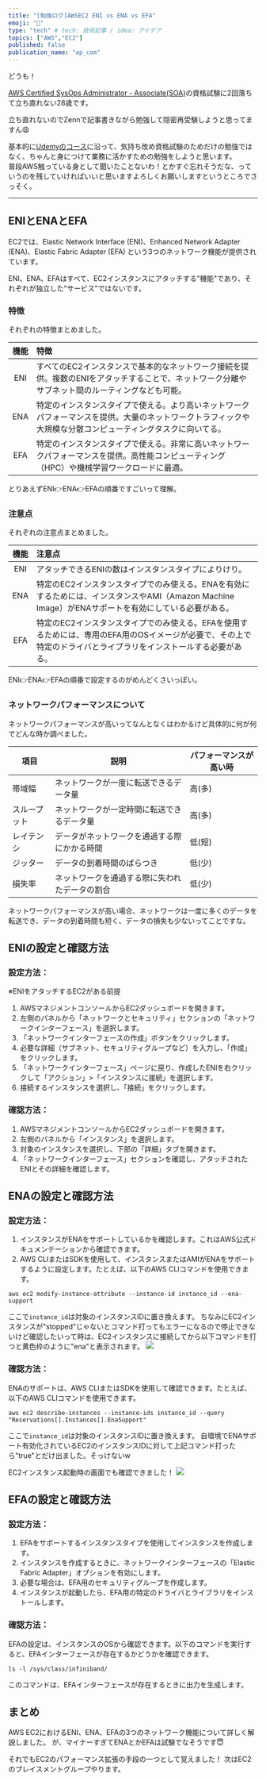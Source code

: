 ```yaml
---
title: "[勉強ログ]AWSEC2 ENI vs ENA vs EFA"
emoji: "👊"
type: "tech" # tech: 技術記事 / idea: アイデア
topics: ["AWS","EC2"]
published: false
publication_name: "ap_com"
---
```


どうも！

[AWS Certified SysOps Administrator - Associate(SOA)](https://aws.amazon.com/jp/certification/certified-sysops-admin-associate/)の資格試験に2回落ちて立ち直れない28歳です。

立ち直れないのでZennで記事書きながら勉強して隠密再受験しようと思ってますん😩

基本的に[Udemyのコース](https://www.udemy.com/share/101XFw3@JbpJaY5drC3-tkjgXdXy9Vx3uxfxvdYIhs_3D_ESMpSyG3MknOEjPlp6qc2nTCtD/)に沿って、気持ち改め資格試験のためだけの勉強ではなく、ちゃんと身につけて業務に活かすための勉強をしようと思います。  
普段AWS触っている身として聞いたことないわ！とかすぐ忘れそうだな、っていうのを残していければいいと思いますよろしくお願いしますというところでさっそく。

---

## ENIとENAとEFA
EC2では、Elastic Network Interface (ENI)、Enhanced Network Adapter (ENA)、Elastic Fabric Adapter (EFA) という3つのネットワーク機能が提供されています。

ENI、ENA、EFAはすべて、EC2インスタンスにアタッチする"機能"であり、それぞれが独立した"サービス"ではないです。

### 特徴
それぞれの特徴まとめました。

|  機能 | 特徴 |
|:----------------:|:------------|
| ENI | すべてのEC2インスタンスで基本的なネットワーク接続を提供。複数のENIをアタッチすることで、ネットワーク分離やサブネット間のルーティングなども可能。 |
| ENA | 特定のインスタンスタイプで使える。より高いネットワークパフォーマンスを提供。大量のネットワークトラフィックや大規模な分散コンピューティングタスクに向いてる。 |
| EFA | 特定のインスタンスタイプで使える。非常に高いネットワークパフォーマンスを提供。高性能コンピューティング（HPC）や機械学習ワークロードに最適。 |

とりあえずENI👉ENA👉EFAの順番ですごいって理解。


### 注意点
それぞれの注意点まとめました。

|  機能 | 注意点 |
|:----------------:|:------------|
| ENI | アタッチできるENIの数はインスタンスタイプによりけり。|
| ENA | 特定のEC2インスタンスタイプでのみ使える。ENAを有効にするためには、インスタンスやAMI（Amazon Machine Image）がENAサポートを有効にしている必要がある。|
| EFA | 特定のEC2インスタンスタイプでのみ使える。EFAを使用するためには、専用のEFA用のOSイメージが必要で、その上で特定のドライバとライブラリをインストールする必要がある。|

ENI👉ENA👉EFAの順番で設定するのがめんどくさいっぽい。

### ネットワークパフォーマンスについて
ネットワークパフォーマンスが高いってなんとなくはわかるけど具体的に何が何でどんな時か調べました。

| 項目 | 説明 | パフォーマンスが高い時 |
|---|---|---|
| 帯域幅 | ネットワークが一度に転送できるデータ量 | 高(多) |
| スループット | ネットワークが一定時間に転送できるデータ量 | 高(多) |
| レイテンシ | データがネットワークを通過する際にかかる時間 | 低(短) |
| ジッター | データの到着時間のばらつき | 低(少) |
| 損失率 | ネットワークを通過する際に失われたデータの割合 | 低(少) |

ネットワークパフォーマンスが高い場合、ネットワークは一度に多くのデータを転送でき、データの到着時間も短く、データの損失も少ないってことですな。

## ENIの設定と確認方法

### 設定方法：
※ENIをアタッチするEC2がある前提
1. AWSマネジメントコンソールからEC2ダッシュボードを開きます。
2. 左側のパネルから「ネットワークとセキュリティ」セクションの「ネットワークインターフェース」を選択します。
3. 「ネットワークインターフェースの作成」ボタンをクリックします。
4. 必要な詳細（サブネット、セキュリティグループなど）を入力し、「作成」をクリックします。
5. 「ネットワークインターフェース」ページに戻り、作成したENIを右クリックして「アクション」>「インスタンスに接続」を選択します。
6. 接続するインスタンスを選択し、「接続」をクリックします。

### 確認方法：

1. AWSマネジメントコンソールからEC2ダッシュボードを開きます。
2. 左側のパネルから「インスタンス」を選択します。
3. 対象のインスタンスを選択し、下部の「詳細」タブを開きます。
4. 「ネットワークインターフェース」セクションを確認し、アタッチされたENIとその詳細を確認します。

## ENAの設定と確認方法

### 設定方法：

1. インスタンスがENAをサポートしているかを確認します。これはAWS公式ドキュメンテーションから確認できます。
2. AWS CLIまたはSDKを使用して、インスタンスまたはAMIがENAをサポートするように設定します。たとえば、以下のAWS CLIコマンドを使用できます。
```
aws ec2 modify-instance-attribute --instance-id instance_id --ena-support
```
ここで`instance_id`は対象のインスタンスIDに置き換えます。
ちなみにEC2インスタンスが"stopped"じゃないとコマンド打ってもエラーになるので停止できないけど確認したいって時は、EC2インスタンスに接続してから以下コマンドを打つと黄色枠のように"ena"と表示されます。
![](/images/aws-ec2-eni-vs-ena-vs-efa/ena_enable.png)

### 確認方法：

ENAのサポートは、AWS CLIまたはSDKを使用して確認できます。たとえば、以下のAWS CLIコマンドを使用できます。
```
aws ec2 describe-instances --instance-ids instance_id --query "Reservations[].Instances[].EnaSupport"
```
ここで`instance_id`は対象のインスタンスIDに置き換えます。
自環境でENAサポート有効化されているEC2のインスタンスIDに対して上記コマンド打ったら"true"とだけ出ました。そっけないw

EC2インスタンス起動時の画面でも確認できました！
![](/images/aws-ec2-eni-vs-ena-vs-efa/ena_true.png)

## EFAの設定と確認方法

### 設定方法：

1. EFAをサポートするインスタンスタイプを使用してインスタンスを作成します。
2. インスタンスを作成するときに、ネットワークインターフェースの「Elastic Fabric Adapter」オプションを有効にします。
3. 必要な場合は、EFA用のセキュリティグループを作成します。
4. インスタンスが起動したら、EFA用の特定のドライバとライブラリをインストールします。

### 確認方法：

EFAの設定は、インスタンスのOSから確認できます。以下のコマンドを実行すると、EFAインターフェースが存在するかどうかを確認できます。
```
ls -l /sys/class/infiniband/
```
このコマンドは、EFAインターフェースが存在するときに出力を生成します。

## まとめ
AWS EC2におけるENI、ENA、EFAの3つのネットワーク機能について詳しく解説しました。
が、マイナーすぎてENAとかEFAは試験でなそうです😇

それでもEC2のパフォーマンス拡張の手段の一つとして覚えました！
次はEC2のプレイスメントグループやります。